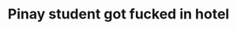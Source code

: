 ---
layout: post
title: Pinay student got fucked in hotel
duration: '03:58'
view: 202
rate: 2
video: 'https://flashservice.xvideos.com/embedframe/20443355'
category: 
 - amateur
 - beautiful
 - pinay
 - rough
 - student
tags: 
 - blowjob
 - booty
 - doggystyle
 - flawless
 - fucked
 - gorgeous
 - hotel
 - jackpot
 - mokong
 - nene
 - ontop
 - phat-ass
 - pinay-sex
 - sucked
priority: 0.9
changefreq: daily
---